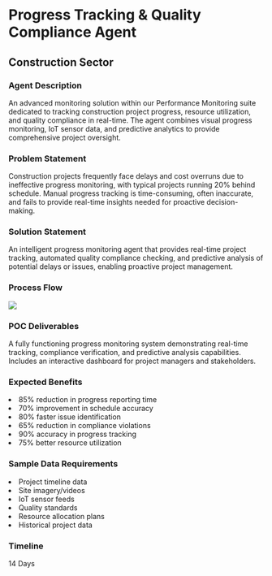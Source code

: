 <h1>Progress Tracking &amp; Quality Compliance Agent</h1>
<h2>Construction Sector</h2>
<h3>Agent Description</h3>
An advanced monitoring solution within our Performance Monitoring suite dedicated to tracking construction project progress, resource utilization, and quality compliance in real-time. The agent combines visual progress monitoring, IoT sensor data, and predictive analytics to provide comprehensive project oversight.
<h3>Problem Statement</h3>
Construction projects frequently face delays and cost overruns due to ineffective progress monitoring, with typical projects running 20% behind schedule. Manual progress tracking is time-consuming, often inaccurate, and fails to provide real-time insights needed for proactive decision-making.
<h3>Solution Statement</h3>
An intelligent progress monitoring agent that provides real-time project tracking, automated quality compliance checking, and predictive analysis of potential delays or issues, enabling proactive project management.
<h3>Process Flow</h3>
<img src="https://github.com/user-attachments/assets/acb81a78-c15d-4109-84f9-80873b92b644"/>
<h3>POC Deliverables</h3>
A fully functioning progress monitoring system demonstrating real-time tracking, compliance verification, and predictive analysis capabilities. Includes an interactive dashboard for project managers and stakeholders.
<h3>Expected Benefits</h3>
<li>85% reduction in progress reporting time</li>
<li>70% improvement in schedule accuracy</li>
<li>80% faster issue identification</li>
<li>65% reduction in compliance violations</li>
<li>90% accuracy in progress tracking</li>
<li>75% better resource utilization</li>
<h3>Sample Data Requirements</h3>
<li>Project timeline data</li>
<li>Site imagery/videos</li>
<li>IoT sensor feeds</li>
<li>Quality standards</li>
<li>Resource allocation plans</li>
<li>Historical project data</li>
<h3>Timeline</h3>
14 Days
